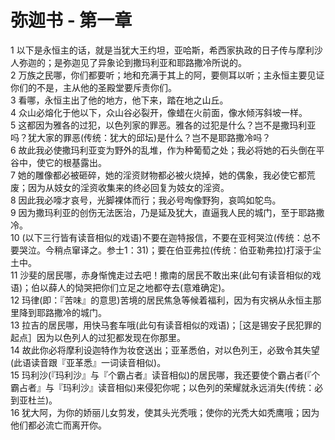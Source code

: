 # 弥迦书 - 第一章
  
 1 以下是永恒主的话，就是当犹大王约坦，亚哈斯，希西家执政的日子传与摩利沙人弥迦的；是弥迦见了异象论到撒玛利亚和耶路撒冷所说的。  
 2 万族之民哪，你们都要听；地和充满于其上的阿，要侧耳以听；主永恒主要见证你们的不是，主从他的圣殿堂要斥责你们。  
 3 看哪，永恒主出了他的地方，他下来，踏在地之山丘。  
 4 众山必熔化于他以下，众山谷必裂开，像蜡在火前面，像水倾泻斜坡一样。  
 5 这都因为雅各的过犯，以色列家的罪恶。雅各的过犯是什么？岂不是撒玛利亚吗？犹大家的罪恶(传统：犹大的邱坛)是什么？岂不是耶路撒冷吗？  
 6 故此我必使撒玛利亚变为野外的乱堆，作为种葡萄之处；我必将她的石头倒在平谷中，使它的根基露出。  
 7 她的雕像都必被砸碎，她的淫资财物都必被火烧掉，她的偶象，我必使它都荒废；因为从妓女的淫资收集来的终必回复为妓女的淫资。  
 8 因此我必嚎才哀号，光脚裸体而行；我必号啕像野狗，哀鸣如鸵鸟。  
 9 因为撒玛利亚的创伤无法医治，乃是延及犹大，直逼我人民的城门，至于耶路撒冷。  
 10 (以下三行皆有读音相似的戏语)不要在迦特报信，不要在亚柯哭泣(传统：总不要哭泣。今稍点窜译之。参士1：31)；要在伯亚弗拉(传统：伯亚勒弗拉)打滚于尘土中。  
 11 沙斐的居民哪，赤身惭愧走过去吧！撒南的居民不敢出来(此句有读音相似的戏语)；伯以薛人的恸哭把你们立足之地都夺去(意难确定)。  
 12 玛律(即：『苦味』的意思)苦境的居民焦急等候着福利，因为有灾祸从永恒主那里降到耶路撒冷的城门。  
 13 拉吉的居民哪，用快马套车哦(此句有读音相似的戏语)；［这是锡安子民犯罪的起点］因为以色列人的过犯都发现在你那里。  
 14 故此你必将摩利设迦特作为妆奁送出；亚革悉伯，对以色列王，必致令其失望(此语读音跟『亚革悉』一词读音相似)。  
 15 玛利沙(『玛利沙』与『个霸占者』读音相似)的居民哪，我还要使个霸占者(『个霸占者』与『玛利沙』读音相似)来侵犯你呢；以色列的荣耀就永远消失(传统：必到亚杜兰)。  
 16 犹大阿，为你的娇丽儿女剪发，使其头光秃哦；使你的光秃大如秃鹰哦；因为他们都必流亡而离开你。